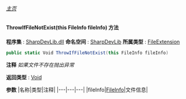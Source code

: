 ###### [主页](./Index.md "主页")
#### ThrowIfFileNotExist(this FileInfo fileInfo) 方法
**程序集** : [SharpDevLib.dll](./SharpDevLib.assembly.md "SharpDevLib.dll")
**命名空间** : [SharpDevLib](./SharpDevLib.namespace.md "SharpDevLib")
**所属类型** : [FileExtension](./SharpDevLib.FileExtension.md "FileExtension")
``` csharp
public static Void ThrowIfFileNotExist(this FileInfo fileInfo)
```
**注释**
*如果文件不存在抛出异常*

**返回类型** : [Void](https://learn.microsoft.com/en-us/dotnet/api/system.void "Void")

**参数**
|名称|类型|注释|
|---|---|---|
|fileInfo|[FileInfo](https://learn.microsoft.com/en-us/dotnet/api/system.io.fileinfo "FileInfo")|文件信息|

